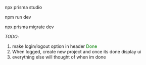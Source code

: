 npx prisma studio 

npm run dev

npx prisma migrate dev

*TODO*: 
1. make login/logout option in header <font color="green">Done</font>
2. When logged, create new project and once its done display ui
3. everything else will thought of when im done